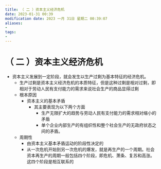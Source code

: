 ```yaml
---
title: （ 二 ）资本主义经济危机
date: 2023-01-31 00:39
modification date: 2023 一月 31日 星期二 00:39:07
aliases: 
- 
tags: 
- 
---
```


# （ 二 ）资本主义经济危机

- 资本主义发展到一定阶段，就会发生以生产过剩为基本特征的经济危机。
	- 生产过剩是资本主义经济危机的本质特征，但是这种过剩是相对过剩，即相对于劳动人民有支付能力的需求来说社会生产的商品显得过剩
	- 根本原因
		- 资本主义的基本矛盾
			- 其主要表现为以下两个方面
				- 生产无限扩大的趋势与劳动人民有支付能力的需求相对缩小的矛盾
				- 单个企业内部生产的有组织性和整个社会生产的无政府状态之间的矛盾。
	- 周期性
		- 由资本主义基本矛盾运动的阶段性决定的
		- 从一次危机开始到另一次危机的爆发，就是再生产的一个周期。社会资本再生产的周期一般包括四个阶段，即危机、萧条、复苏和高涨。这四个阶段是相互联系的
